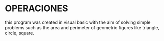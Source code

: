 # OPERACIONES
this program was created in visual basic with the aim of solving simple problems such as the area and perimeter of geometric figures like triangle, circle, square.
